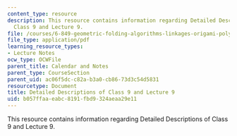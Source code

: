 ```yaml
---
content_type: resource
description: This resource contains information regarding Detailed Descriptions of
  Class 9 and Lecture 9.
file: /courses/6-849-geometric-folding-algorithms-linkages-origami-polyhedra-fall-2012/b057ffaaeabc8191fbd9324aeaa29e11_MIT6_849F12_desc09.pdf
file_type: application/pdf
learning_resource_types:
- Lecture Notes
ocw_type: OCWFile
parent_title: Calendar and Notes
parent_type: CourseSection
parent_uid: ac06f5dc-c82a-b3a0-cb86-73d3c54d5831
resourcetype: Document
title: Detailed Descriptions of Class 9 and Lecture 9
uid: b057ffaa-eabc-8191-fbd9-324aeaa29e11
---
```

This resource contains information regarding Detailed Descriptions of Class 9 and Lecture 9.

